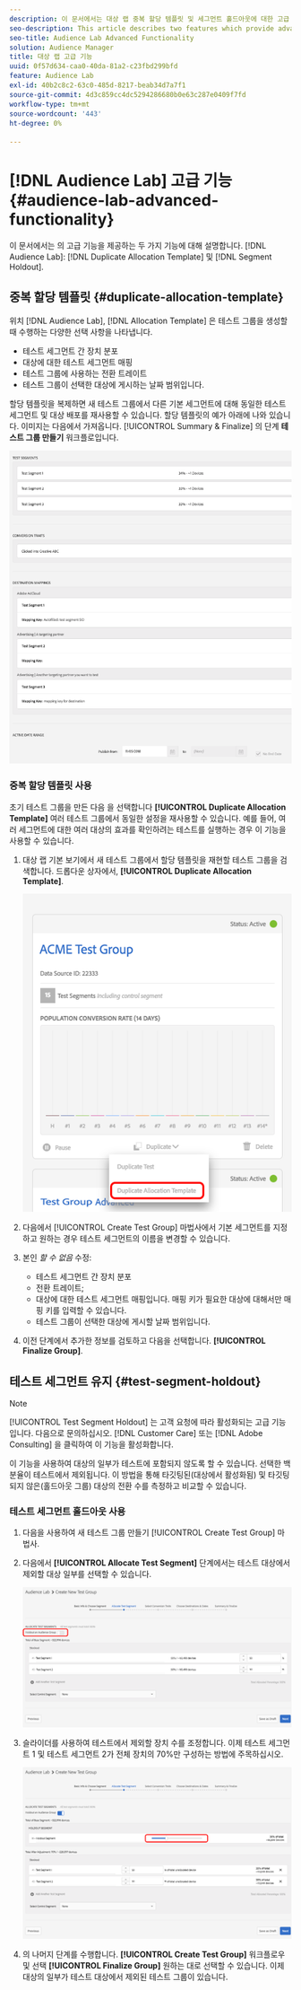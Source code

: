 ```yaml
---
description: 이 문서에서는 대상 랩 중복 할당 템플릿 및 세그먼트 홀드아웃에 대한 고급 기능을 제공하는 두 가지 기능에 대해 설명합니다.
seo-description: This article describes two features which provide advanced functionality for Audience Lab  Duplicate Allocation Template and Segment Holdout.
seo-title: Audience Lab Advanced Functionality
solution: Audience Manager
title: 대상 랩 고급 기능
uuid: 0f57d634-caa0-40da-81a2-c23fbd299bfd
feature: Audience Lab
exl-id: 40b2c8c2-63c0-485d-8217-beab34d7a7f1
source-git-commit: 4d3c859cc4dc5294286680b0e63c287e0409f7fd
workflow-type: tm+mt
source-wordcount: '443'
ht-degree: 0%

---
```


# [!DNL Audience Lab] 고급 기능 {#audience-lab-advanced-functionality}

이 문서에서는 의 고급 기능을 제공하는 두 가지 기능에 대해 설명합니다. [!DNL Audience Lab]: [!DNL Duplicate Allocation Template] 및 [!DNL Segment Holdout].

## 중복 할당 템플릿 {#duplicate-allocation-template}

<!-- 
<p>The <b>Allocation Template</b> represents how you split a test group into test segments and the way the test segments are mapped to destinations. </p>
 -->

위치 [!DNL Audience Lab], [!DNL Allocation Template] 은 테스트 그룹을 생성할 때 수행하는 다양한 선택 사항을 나타냅니다.

* 테스트 세그먼트 간 장치 분포
* 대상에 대한 테스트 세그먼트 매핑
* 테스트 그룹에 사용하는 전환 트레이트
* 테스트 그룹이 선택한 대상에 게시하는 날짜 범위입니다.

할당 템플릿을 복제하면 새 테스트 그룹에서 다른 기본 세그먼트에 대해 동일한 테스트 세그먼트 및 대상 배포를 재사용할 수 있습니다. 할당 템플릿의 예가 아래에 나와 있습니다. 이미지는 다음에서 가져옵니다. [!UICONTROL Summary & Finalize] 의 단계 **테스트 그룹 만들기** 워크플로입니다.

![](assets/allocation_template_3.png)

<!--
With the option to duplicate allocation templates, you can increase your productivity when running multivariate tests as part of multivariate campaigns.
-->

### 중복 할당 템플릿 사용

초기 테스트 그룹을 만든 다음 을 선택합니다 **[!UICONTROL Duplicate Allocation Template]** 여러 테스트 그룹에서 동일한 설정을 재사용할 수 있습니다. 예를 들어, 여러 세그먼트에 대한 여러 대상의 효과를 확인하려는 테스트를 실행하는 경우 이 기능을 사용할 수 있습니다.

1. 대상 랩 기본 보기에서 새 테스트 그룹에서 할당 템플릿을 재현할 테스트 그룹을 검색합니다. 드롭다운 상자에서, **[!UICONTROL Duplicate Allocation Template]**.

   ![](assets/duplicate-allocation-template.png)

2. 다음에서 [!UICONTROL Create Test Group] 마법사에서 기본 세그먼트를 지정하고 원하는 경우 테스트 세그먼트의 이름을 변경할 수 있습니다.
3. 본인 *할 수 없음* 수정:

   * 테스트 세그먼트 간 장치 분포
   * 전환 트레이트;
   * 대상에 대한 테스트 세그먼트 매핑입니다. 매핑 키가 필요한 대상에 대해서만 매핑 키를 입력할 수 있습니다.
   * 테스트 그룹이 선택한 대상에 게시할 날짜 범위입니다.

4. 이전 단계에서 추가한 정보를 검토하고 다음을 선택합니다. **[!UICONTROL Finalize Group]**.

## 테스트 세그먼트 유지 {#test-segment-holdout}

>[!NOTE]
>
>[!UICONTROL Test Segment Holdout] 는 고객 요청에 따라 활성화되는 고급 기능입니다. 다음으로 문의하십시오. [!DNL Customer Care] 또는 [!DNL Adobe Consulting] 을 클릭하여 이 기능을 활성화합니다.

이 기능을 사용하여 대상의 일부가 테스트에 포함되지 않도록 할 수 있습니다. 선택한 백분율이 테스트에서 제외됩니다. 이 방법을 통해 타깃팅된(대상에서 활성화됨) 및 타깃팅되지 않은(홀드아웃 그룹) 대상의 전환 수를 측정하고 비교할 수 있습니다.

<!--
<p>Note that this option is different to the control segment because it subtracts the percentage ................. You can withhold an audience group and still use a control segment. </p>
-->

### 테스트 세그먼트 홀드아웃 사용

1. 다음을 사용하여 새 테스트 그룹 만들기 [!UICONTROL Create Test Group] 마법사.
1. 다음에서 **[!UICONTROL Allocate Test Segment]** 단계에서는 테스트 대상에서 제외할 대상 일부를 선택할 수 있습니다.

   ![목록 항목](assets/test-segment-holdout.png)

1. 슬라이더를 사용하여 테스트에서 제외할 장치 수를 조정합니다. 이제 테스트 세그먼트 1 및 테스트 세그먼트 2가 전체 장치의 70%만 구성하는 방법에 주목하십시오.

   ![](assets/test-segment-holdout-selected.png)

1. 의 나머지 단계를 수행합니다. **[!UICONTROL Create Test Group]** 워크플로우 및 선택 **[!UICONTROL Finalize Group]** 원하는 대로 선택할 수 있습니다. 이제 대상의 일부가 테스트 대상에서 제외된 테스트 그룹이 있습니다.
